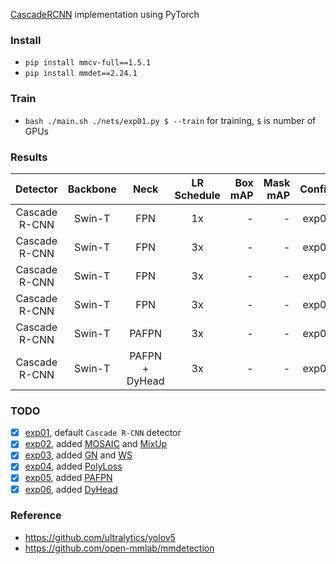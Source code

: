 [CascadeRCNN](https://arxiv.org/abs/1906.09756) implementation using PyTorch

### Install

* `pip install mmcv-full==1.5.1`
* `pip install mmdet==2.24.1`

### Train

* `bash ./main.sh ./nets/exp01.py $ --train` for training, `$` is number of GPUs

### Results

|   Detector    | Backbone |      Neck      | LR Schedule | Box mAP | Mask mAP | Config |
|:-------------:|:--------:|:--------------:|:-----------:|--------:|---------:|-------:|
| Cascade R-CNN |  Swin-T  |      FPN       |     1x      |       - |        - |  exp01 |
| Cascade R-CNN |  Swin-T  |      FPN       |     3x      |       - |        - |  exp02 |
| Cascade R-CNN |  Swin-T  |      FPN       |     3x      |       - |        - |  exp03 |
| Cascade R-CNN |  Swin-T  |      FPN       |     3x      |       - |        - |  exp04 |
| Cascade R-CNN |  Swin-T  |     PAFPN      |     3x      |       - |        - |  exp05 |
| Cascade R-CNN |  Swin-T  | PAFPN + DyHead |     3x      |       - |        - |  exp06 |

### TODO

* [x] [exp01](./nets/exp01.py), default `Cascade R-CNN` detector
* [x] [exp02](./nets/exp02.py), added [MOSAIC](https://arxiv.org/abs/2004.10934) and [MixUp](https://arxiv.org/abs/1710.09412)
* [x] [exp03](./nets/exp03.py), added [GN](https://arxiv.org/abs/1803.08494) and [WS](https://arxiv.org/abs/1903.10520)
* [x] [exp04](./nets/exp04.py), added [PolyLoss](https://arxiv.org/abs/2204.12511)
* [x] [exp05](./nets/exp05.py), added [PAFPN](https://arxiv.org/abs/1803.01534)
* [x] [exp06](./nets/exp06.py), added [DyHead](https://arxiv.org/abs/2106.08322)

### Reference

* https://github.com/ultralytics/yolov5
* https://github.com/open-mmlab/mmdetection